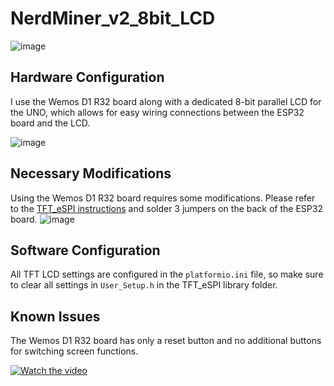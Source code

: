 # NerdMiner_v2_8bit_LCD

![image](images/1716025051557.jpg)

## Hardware Configuration

I use the Wemos D1 R32 board along with a dedicated 8-bit parallel LCD for the UNO, which allows for easy wiring connections between the ESP32 board and the LCD.

![image](images/1716025051575.jpg)

## Necessary Modifications

Using the Wemos D1 R32 board requires some modifications. Please refer to the [TFT_eSPI instructions](https://github.com/Bodmer/TFT_eSPI?tab=readme-ov-file#8-bit-parallel-support) and solder 3 jumpers on the back of the ESP32 board.
![image](images/1716025051566.jpg)

## Software Configuration

All TFT LCD settings are configured in the `platformio.ini` file, so make sure to clear all settings in `User_Setup.h` in the TFT_eSPI library folder.

## Known Issues

The Wemos D1 R32 board has only a reset button and no additional buttons for switching screen functions.

[![Watch the video](images/1716025051557.jpg)](https://www.youtube.com/watch?v=WJxXGNcD-kI)
